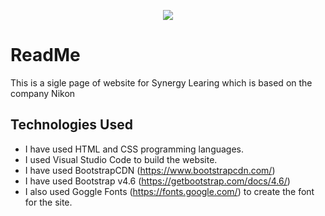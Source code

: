 <p align="center"> 
<img src="https://github.com/cfaulkner985/synergylearning_html/blob/main/assets/images/logo.png?raw=true">
</p>

# ReadMe

This is a sigle page of  website for Synergy Learing which is based on the company Nikon

## Technologies Used
*	I have used HTML and CSS programming languages.
*	I used Visual Studio Code to build the website.
*	I have used BootstrapCDN (https://www.bootstrapcdn.com/)
*	I have used Bootstrap v4.6 (https://getbootstrap.com/docs/4.6/)
*	I also used Goggle Fonts (https://fonts.google.com/) to create the font for the site.
